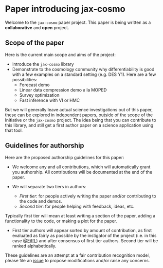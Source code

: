 # Paper introducing jax-cosmo

Welcome to the `jax-cosmo` paper project. This paper is being written as a
**collaborative** and **open** project.

## Scope of the paper

Here is the current main scope and aims of the project:
 - Introduce the `jax-cosmo` library
 - Demonstrate to the cosmology community why differentiability is good with a few
 examples on a standard setting (e.g. DES Y1). Here are a few possibilities:
   - Forecast demo
   - Linear data compression demo a la MOPED
   - Survey optimization
   - Fast inference with VI or HMC

But we will generally leave actual science investigations out of this paper, these
can be explored in independent papers, outside of the scope of the Initiative or the 
`jax-cosmo` project. The idea being that you can contribute to this library, and still
 get a first author paper on a science application using that tool.

## Guidelines for authorship

Here are the proposed authorship guidelines for this paper:

 - We welcome any and all contributions, which will automatically grant you authorship. All
 contributions will be documented at the end of the paper.

 - We will separate two tiers in authors:
    - *First tier*: for people actively writing the paper and/or contributing to the code and demos.
    - *Second tier*: for people helping with feedback, ideas, etc.  

  Typically first tier will mean at least writing a section of the paper, adding
  a functionality to the code, or making a plot for the paper.

 - First tier authors will appear sorted by amount of contribution, as first evaluated
 as fairly as possible by the instigator of the project (i.e. in this case [@EiffL](https://github.com/EiffL)) and after consensus of first tier authors. Second tier will be ranked alphabetically.

These guidelines are an attempt at a fair contribution recognition model, please file
an [issue](https://github.com/DifferentiableUniverseInitiative/jax-cosmo-paper/issues/new)
to propose modifications and/or raise any concerns.
